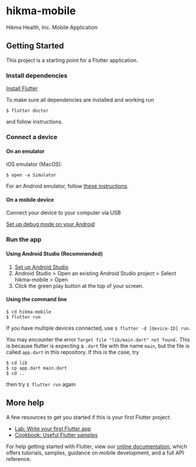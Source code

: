 # hikma-mobile

Hikma Health, Inc. Mobile Application

## Getting Started

This project is a starting point for a Flutter application.

### Install dependencies

[Install Flutter](https://flutter.dev/docs/get-started/install)

To make sure all dependencies are installed and working run

```
$ flutter doctor
```

and follow instructions.

### Connect a device

#### On an emulator

iOS emulator (MacOS):

```
$ open -a Simulator
```

For an Android emulator, follow [these instructions](https://flutter.dev/docs/get-started/install/macos#android-setup).

#### On a mobile device

Connect your device to your computer via USB

[Set up debug mode on your Android](https://www.makeuseof.com/tag/what-is-usb-debugging-mode-on-android-makeuseof-explains/)

### Run the app

#### Using Android Studio (Recommended)

1. [Set up Android Studio](https://flutter.dev/docs/get-started/editor)
2. Android Studio > Open an existing Android Studio project > Select hikma-mobile > Open
3. Click the green play button at the top of your screen.

#### Using the command line


```
$ cd hikma-mobile
$ flutter run
```


If you have multiple devices connected, use `$ flutter -d [device-ID] run`.

You may encounter the error `Target file "lib/main.dart" not found.` This is because flutter is expecting a `.dart` file with the name `main`, but the file is called `app.dart` in this repository. If this is the case, try

```
$ cd lib
$ cp app.dart main.dart
$ cd ..
```

then try `$ flutter run` again

## More help

A few resources to get you started if this is your first Flutter project:

- [Lab: Write your first Flutter app](https://flutter.io/docs/get-started/codelab)
- [Cookbook: Useful Flutter samples](https://flutter.io/docs/cookbook)

For help getting started with Flutter, view our
[online documentation](https://flutter.io/docs), which offers tutorials,
samples, guidance on mobile development, and a full API reference.